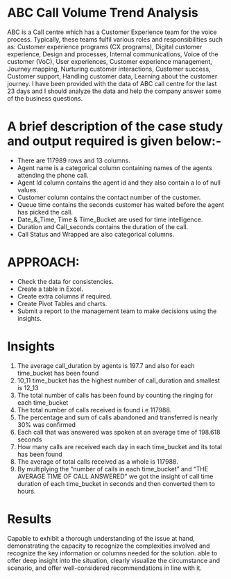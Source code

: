 
# ABC Call Volume Trend Analysis
ABC is a Call centre which has a Customer Experience team for the voice process. Typically, these teams fulfil various roles and responsibilities such as: Customer experience programs (CX programs), Digital customer experience, Design and processes, Internal communications, Voice of the customer (VoC), User experiences, Customer experience management, Journey mapping, Nurturing customer interactions, Customer success, Customer support, Handling customer data, Learning about the customer journey. I have been provided with the data of ABC call centre for the last 23 days and I should analyze the data and help the company answer some of the business questions. 

# A brief description of the case study and output required is given below:-
* There are 117989 rows and 13 columns.
* Agent name is a categorical column containing names of the agents attending the phone call.
* Agent Id column contains the agent id and they also contain a lo of null values.
* Customer column contains the contact number of the customer.
* Queue time contains the seconds customer has waited before the agent has picked the call.
* Date_&_Time, Time & Time_Bucket are used for time intelligence.
* Duration and Call_seconds contains the duration of the call.
* Call Status and Wrapped are also categorical columns.

# APPROACH:
* Check the data for consistencies.
* Create a table in Excel.
* Create extra columns if required.
* Create Pivot Tables and charts.
* Submit a report to the management team to make decisions using the insights.

# Insights
1. The average call_duration by agents is 197.7 and also for each time_bucket has been found
2. 10_11 time_bucket has the highest number of call_duration and smallest is 12_13
3. The total number of calls has been found by counting the ringing for each time_bucket
4. The total number of calls received is found i.e 117988.
5. The percentage and sum of calls abandoned and transferred is nearly 30% was confirmed
6. Each call that was answered was spoken at an average time of 198.618 seconds
7. How many calls are received each day in each time_bucket and its total has been found
8. The average of total calls received as a whole is 117988.
9. By multiplying the “number of calls in each time_bucket” and “THE AVERAGE TIME OF CALL ANSWERED” we got the insight of call time duration of each time_bucket in seconds and then converted them to hours.

# Results
Capable to exhibit a thorough understanding of the issue at hand,
demonstrating the capacity to recognize the complexities involved and
recognize the key information or columns needed for the solution. able to
offer deep insight into the situation, clearly visualize the circumstance
and scenario, and offer well-considered recommendations in line with it.